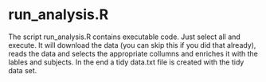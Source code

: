 run_analysis.R
=====================

The script run_analysis.R contains executable code. Just select all and execute. It will download the data (you can skip this if you did that already), reads the data and selects the appropriate collumns and enriches it with the lables and subjects. In the end a tidy data.txt file is created with the tidy data set.

